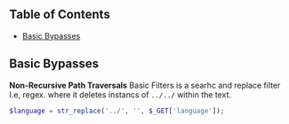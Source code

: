 ## Table of Contents

  - [Basic Bypasses](#Basic\Bypasses)


## Basic Bypasses

**Non-Recursive Path Traversals**
Basic Filters is a searhc and replace filter I.e, regex. where it deletes instancs of `../../` within the text.

```php
$language = str_replace('../', '', $_GET['language']);
```




